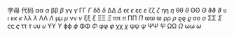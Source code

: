 字母	代码
αα	$\alpha$
ββ	$\beta$
γγ	$\gamma$
ΓΓ	$\Gamma$
δδ	$\delta$
ΔΔ	$\Delta$
ϵϵ	$\epsilon$
εε	$\varepsilon$
ζζ	$\zeta$
ηη	$\eta$
θθ	$\theta$
ΘΘ	$\Theta$
ϑϑ	$\vartheta$
ιι	$\iota$
κκ	$\kappa$
λλ	$\lambda$
ΛΛ	$\Lambda$
μμ	$\mu$
νν	$\nu$
ξξ	$\xi$
ΞΞ	$\Xi$
ππ	$\pi$
ΠΠ	$\Pi$
ϖϖ	$\varpi$
ρρ	$\rho$
ϱϱ	$\varrho$
σσ	$\sigma$
ΣΣ	$\Sigma$
ςς	$\varsigma$
ττ	$\tau$
υυ	$\upsilon$
ΥΥ	$\Upsilon$
ϕϕ	$\phi$
ΦΦ	$\Phi$
φφ	$\varphi$
χχ	$\chi$
ψψ	$\psi$
ΨΨ	$\Psi$
ΩΩ	$\Omega$
ωω	$\omega$

